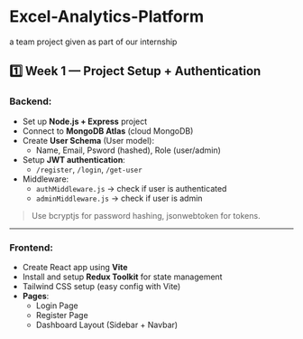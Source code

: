 # Excel-Analytics-Platform
a team project given as part of our internship

## 1️⃣ Week 1 — Project Setup + Authentication

### Backend:

- Set up **Node.js + Express** project
- Connect to **MongoDB Atlas** (cloud MongoDB)
- Create **User Schema** (User model):
    - Name, Email, Psword (hashed), Role (user/admin)
- Setup **JWT authentication**:
    - `/register`, `/login`, `/get-user`
- Middleware:
    - `authMiddleware.js` → check if user is authenticated
    - `adminMiddleware.js` → check if user is admin

> Use bcryptjs for password hashing, jsonwebtoken for tokens.
> 

---

### Frontend:

- Create React app using **Vite**
- Install and setup **Redux Toolkit** for state management
- Tailwind CSS setup (easy config with Vite)
- **Pages**:
    - Login Page
    - Register Page
    - Dashboard Layout (Sidebar + Navbar)
